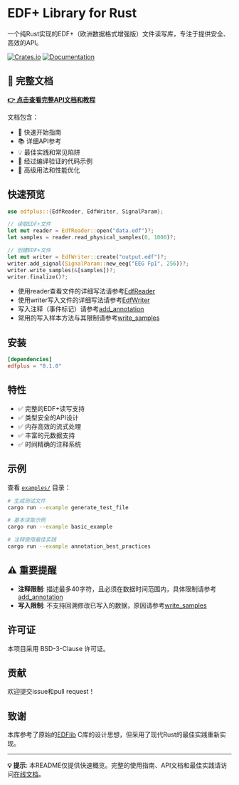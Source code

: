 # EDF+ Library for Rust

一个纯Rust实现的EDF+（欧洲数据格式增强版）文件读写库，专注于提供安全、高效的API。

[![Crates.io](https://img.shields.io/crates/v/edfplus.svg)](https://crates.io/crates/edfplus)
[![Documentation](https://img.shields.io/badge/docs-latest-blue.svg)](https://2986002971.github.io/edfplus/edfplus/)

## 📖 完整文档

**[👉 点击查看完整API文档和教程](https://2986002971.github.io/edfplus/edfplus/)**

文档包含：
- 🚀 快速开始指南
- 📚 详细API参考
- 💡 最佳实践和常见陷阱
- 🧪 经过编译验证的代码示例
- 🔧 高级用法和性能优化

## 快速预览

```rust
use edfplus::{EdfReader, EdfWriter, SignalParam};

// 读取EDF+文件
let mut reader = EdfReader::open("data.edf")?;
let samples = reader.read_physical_samples(0, 1000)?;

// 创建EDF+文件
let mut writer = EdfWriter::create("output.edf")?;
writer.add_signal(SignalParam::new_eeg("EEG Fp1", 256))?;
writer.write_samples(&[samples])?;
writer.finalize()?;
```
- 使用reader查看文件的详细写法请参考[EdfReader](https://2986002971.github.io/edfplus/edfplus/reader/struct.EdfReader.html)
- 使用writer写入文件的详细写法请参考[EdfWriter](https://2986002971.github.io/edfplus/edfplus/writer/struct.EdfWriter.html)
- 写入注释（事件标记）请参考[add_annotation](https://2986002971.github.io/edfplus/edfplus/writer/struct.EdfWriter.html#method.add_annotation)
- 常用的写入样本方法与其限制请参考[write_samples](https://2986002971.github.io/edfplus/edfplus/writer/struct.EdfWriter.html#method.write_samples)

## 安装

```toml
[dependencies]
edfplus = "0.1.0"
```

## 特性

- ✅ 完整的EDF+读写支持
- ✅ 类型安全的API设计  
- ✅ 内存高效的流式处理
- ✅ 丰富的元数据支持
- ✅ 时间精确的注释系统

## 示例

查看 [`examples/`](examples/) 目录：

```bash
# 生成测试文件
cargo run --example generate_test_file

# 基本读取示例
cargo run --example basic_example

# 注释使用最佳实践
cargo run --example annotation_best_practices
```

## ⚠️ 重要提醒

- **注释限制**: 描述最多40字符，且必须在数据时间范围内，具体限制请参考[add_annotation](https://2986002971.github.io/edfplus/edfplus/writer/struct.EdfWriter.html#method.add_annotation)
- **写入限制**: 不支持回溯修改已写入的数据，原因请参考[write_samples](https://2986002971.github.io/edfplus/edfplus/writer/struct.EdfWriter.html#method.write_samples)


## 许可证

本项目采用 BSD-3-Clause 许可证。

## 贡献

欢迎提交issue和pull request！

## 致谢

本库参考了原始的[EDFlib](https://gitlab.com/Teuniz/EDFlib) C库的设计思想，但采用了现代Rust的最佳实践重新实现。

---

**💡 提示**: 本README仅提供快速概览。完整的使用指南、API文档和最佳实践请访问[在线文档](https://2986002971.github.io/edfplus/edfplus/)。